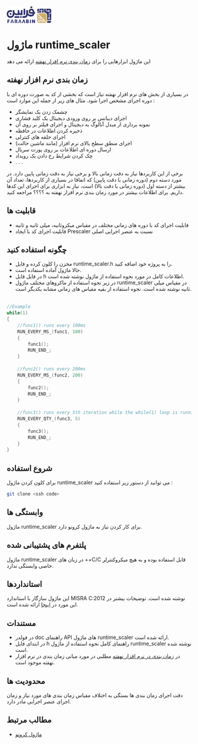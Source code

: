 ![Logo](images/Logo.png)

# ماژول runtime_scaler
این ماژول ابزارهایی را برای [زمان بندی نرم افزار نهفته](https://github.com/faraabin/runtime_scaler/wiki/%D8%B2%D9%85%D8%A7%D9%86-%D8%A8%D9%86%D8%AF%DB%8C-%D9%86%D8%B1%D9%85-%D8%A7%D9%81%D8%B2%D8%A7%D8%B1-%D9%86%D9%87%D9%81%D8%AA%D9%87) ارائه می دهد
## زمان بندی نرم افزار نهفته
در بسیاری از بخش های نرم افزار نهفته نیاز است که بخشی از کد به صورت دوره ای با دوره اجرای مشخص اجرا شود.
 مثال های زیر از جمله این موارد است : 
 - چشمک زدن یک نمایشگر
 - اجرای دیبانس بر روی ورودی دیجیتال یک کلید فشاری
 - نمونه برداری از مبدل آنالوگ به دیجیتال و اجرای فیلتر بر روی آن
 - ذخیره کردن اطلاعات در حافظه
 - اجرای حلقه های کنترلی
 - اجرای منطق سطح بالای نرم افزار (مانند ماشین حالت)
 - ارسال دوره ای اطلاعات بر روی پورت سریال
 - چک کردن شرایط رخ دادن یک رویداد
 - . . . 

برخی از این کاربردها نیاز به دقت زمانی بالا و برخی نیاز به دقت زمانی پایین دارد. 
در مورد دسته دوم (دوره زمانی با دقت پایین) که اتفاقا در بسیاری از کاربردها، تعداد آن بیشتر از دسته اول (دوره زمانی با دقت بالا) است، نیاز به ابزاری برای اجرای این کدها داریم.
 برای اطلاعات بیشتر در مورد زمان بندی نرم افزار نهفته به ؟؟؟؟ مراجعه کنید.

## قابلیت ها
- قابلیت اجرای کد با دوره های زمانی مختلف در مقیاس میکروثانیه، میلی ثانیه و ثانیه
- قابلیت اجرای کد با ایجاد Prescaler نسبت به عنصر اجرایی اصلی

## چگونه استفاده کنید
- مخزن را کلون کرده و فایل runtime_scaler.h را به پروژه خود اضافه کنید.
- حالا ماژول آماده استفاده است.
- در فایل فایل h اطلاعات کامل در مورد نحوه استفاده از ماژول نوشته شده است.
- در زیر نحوه استفاده از ماکروهای مختلف ماژول runtime_scaler  در مقیاس میلی ثانیه نوشته شده است. نحوه استفاده از بقیه مقیاس های زمانی مشابه یکدیگر است.
```c

//Example
while(1)
{
	//func1() runs every 100ms
	RUN_EVERY_MS_(func1, 100)
	{
		func1();
		RUN_END_;
	}

	//func2() runs every 200ms
	RUN_EVERY_MS_(func2, 200)
	{
		func2();
		RUN_END_;
	}

	//func3() runs every 5th iteration while the while(1) loop is running
	RUN_EVERY_QTY_(func3, 5)
	{
		func3();
		RUN_END_;
	}
}

```
## شروع استفاده
برای کلون کردن ماژول runtime_scaler می توانید از دستور زیر استفاده کنید : 
```bash
git clone <ssh code>
```
## وابستگی ها
ماژول runtime_scaler برای کار کردن نیاز به ماژول کرونو دارد.

## پلتفرم های پشتیبانی شده
ماژول runtime_scaler در زبان های ++C/C قابل استفاده بوده و به هیچ میکروکنترلر خاصی وابستگی ندارد.
## استانداردها
این ماژول سازگار با استاندارد MISRA C:2012 نوشته شده است. توضیحات بیشتر در این مورد در [اینجا](MISRA.md) ارائه شده است.
## مستندات
- در فولدر doc راهنمای API های ماژول runtime_scaler ارائه شده است.
- در ابتدای فایل h راهنمای کامل نحوه استفاده از ماژول runtime_scaler نوشته شده است.
- در [زمان بندی در نرم افزار نهفته](https://github.com/faraabin/runtime_scaler/wiki/%D8%B2%D9%85%D8%A7%D9%86-%D8%A8%D9%86%D8%AF%DB%8C-%D9%86%D8%B1%D9%85-%D8%A7%D9%81%D8%B2%D8%A7%D8%B1-%D9%86%D9%87%D9%81%D8%AA%D9%87) مطلبی در مورد مبانی زمان بندی در نرم افزار نهفته موجود است. 

## محدودیت ها
دقت اجرای زمان بندی ها بستگی به اختلاف مقیاس زمان بندی های مورد نیاز و زمان اجرای عنصر اجرایی مادر دارد.

## مطالب مرتبط
- [ماژول کرونو](https://github.com/faraabin/chrono)
